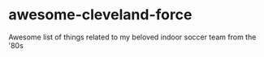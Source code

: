 # awesome-cleveland-force
Awesome list of things related to my beloved indoor soccer team from the '80s
